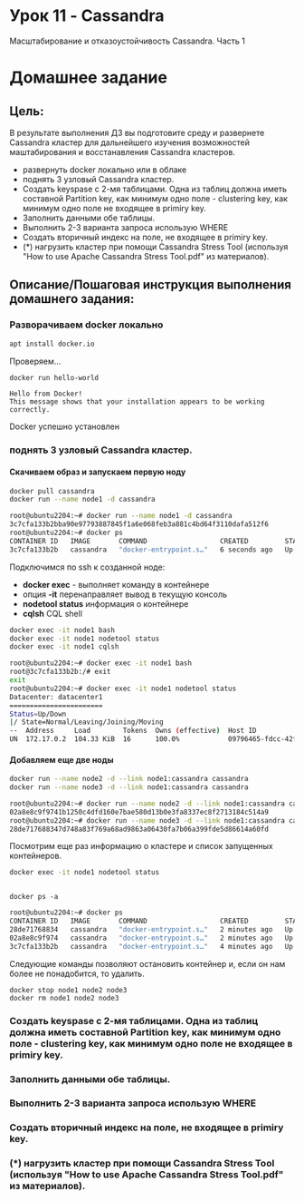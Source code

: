 # Урок 11 - Cassandra

Масштабирование и отказоустойчивость Cassandra. Часть 1

# Домашнее задание

## Цель:
В результате выполнения ДЗ вы подготовите среду и развернете Cassandra кластер для дальнейшего изучения возможностей маштабирования и восстанавления Cassandra кластеров.

- развернуть docker локально или в облаке
- поднять 3 узловый Cassandra кластер.
- Создать keyspase с 2-мя таблицами. Одна из таблиц должна иметь составной Partition key, как минимум одно поле - clustering key, как минимум одно поле не входящее в primiry key.
- Заполнить данными обе таблицы.
- Выполнить 2-3 варианта запроса использую WHERE
- Создать вторичный индекс на поле, не входящее в primiry key.
- (*) нагрузить кластер при помощи Cassandra Stress Tool (используя "How to use Apache Cassandra Stress Tool.pdf" из материалов).

## Описание/Пошаговая инструкция выполнения домашнего задания:

### Разворачиваем docker локально

```bash
apt install docker.io
```

Проверяем...

```bash
docker run hello-world
```

```
Hello from Docker!
This message shows that your installation appears to be working correctly.
```

Docker успешно установлен

### поднять 3 узловый Cassandra кластер.

#### Скачиваем образ и запускаем первую ноду
    
```bash
docker pull cassandra
docker run --name node1 -d cassandra
```

```bash
root@ubuntu2204:~# docker run --name node1 -d cassandra
3c7cfa133b2bba90e97793887845f1a6e068feb3a881c4bd64f3110dafa512f6
root@ubuntu2204:~# docker ps
CONTAINER ID   IMAGE       COMMAND                  CREATED         STATUS         PORTS                                         NAMES
3c7cfa133b2b   cassandra   "docker-entrypoint.s…"   6 seconds ago   Up 3 seconds   7000-7001/tcp, 7199/tcp, 9042/tcp, 9160/tcp   node1
```

Подключимся по ssh к созданной ноде:
- **docker exec** - выполняет команду в контейнере
- опция **-it** перенаправляет вывод в текущую консоль
- **nodetool status** информация о контейнере
- **cqlsh** CQL shell

```bash
docker exec -it node1 bash
docker exec -it node1 nodetool status
docker exec -it node1 cqlsh
```

```bash
root@ubuntu2204:~# docker exec -it node1 bash
root@3c7cfa133b2b:/# exit
exit
root@ubuntu2204:~# docker exec -it node1 nodetool status
Datacenter: datacenter1
=======================
Status=Up/Down
|/ State=Normal/Leaving/Joining/Moving
--  Address     Load        Tokens  Owns (effective)  Host ID                               Rack
UN  172.17.0.2  104.33 KiB  16      100.0%            09796465-fdcc-42f5-8eef-d5e20db963dc  rack1
```

#### Добавляем еще две ноды 

```bash
docker run --name node2 -d --link node1:cassandra cassandra
docker run --name node3 -d --link node1:cassandra cassandra
```

```bash
root@ubuntu2204:~# docker run --name node2 -d --link node1:cassandra cassandra
02a8e8c9f9741b1250c4dfd160e7bae580d13b0e3fa8337ec8f2713184c514a9
root@ubuntu2204:~# docker run --name node3 -d --link node1:cassandra cassandra
28de717688347d748a83f769a68ad9863a06430fa7b06a399fde5d86614a60fd
```

Посмотрим еще раз информацию о кластере и список запущенных контейнеров.

```bash
docker exec -it node1 nodetool status
```

```bash
```

    docker ps -a
    
```bash
root@ubuntu2204:~# docker ps
CONTAINER ID   IMAGE       COMMAND                  CREATED         STATUS         PORTS                                         NAMES
28de71768834   cassandra   "docker-entrypoint.s…"   2 minutes ago   Up 2 minutes   7000-7001/tcp, 7199/tcp, 9042/tcp, 9160/tcp   node3
02a8e8c9f974   cassandra   "docker-entrypoint.s…"   2 minutes ago   Up 2 minutes   7000-7001/tcp, 7199/tcp, 9042/tcp, 9160/tcp   node2
3c7cfa133b2b   cassandra   "docker-entrypoint.s…"   4 minutes ago   Up 4 minutes   7000-7001/tcp, 7199/tcp, 9042/tcp, 9160/tcp   node1
```

Следующие команды позволяют остановить контейнер и, если он нам более не понадобится, то удалить.

    docker stop node1 node2 node3
    docker rm node1 node2 node3


### Создать keyspase с 2-мя таблицами. Одна из таблиц должна иметь составной Partition key, как минимум одно поле - clustering key, как минимум одно поле не входящее в primiry key.

### Заполнить данными обе таблицы.

### Выполнить 2-3 варианта запроса использую WHERE

### Создать вторичный индекс на поле, не входящее в primiry key.

### (*) нагрузить кластер при помощи Cassandra Stress Tool (используя "How to use Apache Cassandra Stress Tool.pdf" из материалов).
